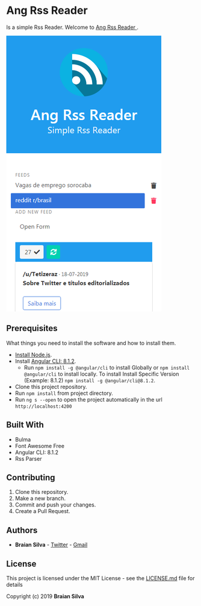 # Ang Rss Reader

Is a simple Rss Reader. Welcome to [Ang Rss Reader ](https://braians.github.io/ang-rss-reader/).

![SS](src/assets/img/SS.png)

## Prerequisites

What things you need to install the software and how to install them.

* [Install Node.js](https://nodejs.org/en/).
* Install [Angular CLI: 8.1.2](https://www.npmjs.com/package/@angular/cli/v/8.1.2).
  * Run `npm install -g @angular/cli` to install Globally or `npm install @angular/cli` to install locally. To install Install Specific Version (Example: 8.1.2) `npm install -g @angular/cli@8.1.2`.
* Clone this project repository.
* Run `npm install` from project directory.
* Run `ng s --open` to open the project automatically in the url `http://localhost:4200`

## Built With

* Bulma
* Font Awesome Free
* Angular CLI: 8.1.2
* Rss Parser

## Contributing

1. Clone this repository.
1. Make a new branch.
1. Commit and push your changes.
1. Create a Pull Request.

## Authors

* **Braian Silva** - [Twitter](https://twitter.com/braiancode) - [Gmail](mailto:braiannogueirasilva@gmail.com)

## License

This project is licensed under the MIT License - see the [LICENSE.md](LICENSE.md) file for details

Copyright (c) 2019 **Braian Silva**
